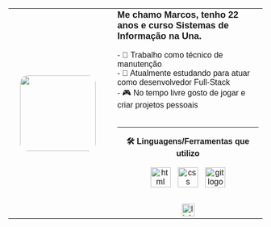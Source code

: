 <table>
  <tr>
    <td width="180" align="center" valign="middle" style="padding-right: 20px;">
      <img height="150" src="https://media.giphy.com/media/M9gbBd9nbDrOTu1Mqx/giphy.gif" style="border-radius: 15px;" />
    </td>
    <td align="left" valign="middle" style="font-family: Arial, sans-serif;">
      <strong style="font-size: 18px;">Me chamo Marcos, tenho 22 anos e curso Sistemas de Informação na Una.</strong><br><br>
      - 🔧 Trabalho como técnico de manutenção<br>
      - 🌱 Atualmente estudando para atuar como desenvolvedor Full-Stack<br>
      - 🎮 No tempo livre gosto de jogar e criar projetos pessoais<br><br>
      <hr>
      <div align="center">
        <strong>🛠️ Linguagens/Ferramentas que utilizo</strong>
      </div>
      <br>
      <div align="center">
        <img src="https://cdn.jsdelivr.net/gh/devicons/devicon/icons/html5/html5-original.svg" height="40" alt="html logo" style="margin-right: 10px;" />
        <img src="https://cdn.jsdelivr.net/gh/devicons/devicon/icons/css3/css3-original.svg" height="40" alt="css logo" style="margin-right: 10px;" />
        <img src="https://cdn.jsdelivr.net/gh/devicons/devicon/icons/git/git-original.svg" height="40" alt="git logo" />
      </div>
      <br>
      <div align="center" style="margin-top: 10px;">
        <a href="https://www.linkedin.com/in/marcos-paulo-075580310/" target="_blank">
          <img src="https://img.shields.io/static/v1?message=LinkedIn&logo=linkedin&label=&color=0077B5&logoColor=white&labelColor=&style=for-the-badge" height="25" alt="linkedin logo" />
        </a>
      </div>
    </td>
  </tr>
</table>
